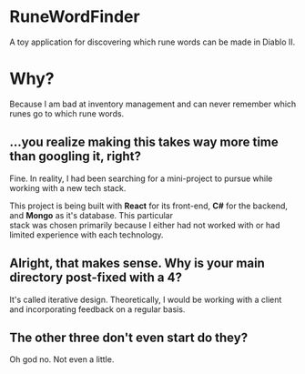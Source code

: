 # RuneWordFinder
A toy application for discovering which rune words can be made in Diablo II.

# Why?
Because I am bad at inventory management and can never remember which runes go to which rune words.

## ...you realize making this takes way more time than googling it, right?
Fine. In reality, I had been searching for a mini-project to pursue while working with a new tech stack.

This project is being built with **React** for its front-end, **C#** for the backend, and **Mongo** as it's database. This particular \
stack was chosen primarily because I either had not worked with or had limited experience with each technology.

## Alright, that makes sense. Why is your main directory post-fixed with a 4?
It's called iterative design. Theoretically, I would be working with a client and incorporating feedback on a regular basis.

## The other three don't even start do they?
Oh god no. Not even a little.
